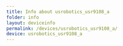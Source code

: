 ```yaml
---
title: Info about usrobotics_usr9108_a
folder: info
layout: deviceinfo
permalink: /devices/usrobotics_usr9108_a/
device: usrobotics_usr9108_a
---
```

